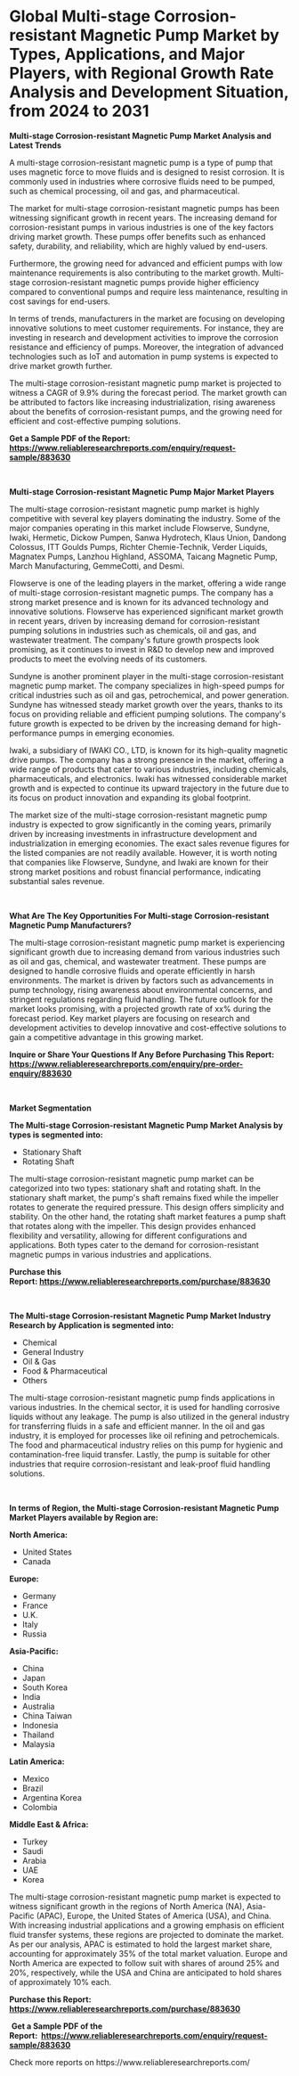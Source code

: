 <p><h1>Global Multi-stage Corrosion-resistant Magnetic Pump Market by Types, Applications, and Major Players, with Regional Growth Rate Analysis and Development Situation, from 2024 to 2031</h1></p><p><strong>Multi-stage Corrosion-resistant Magnetic Pump Market Analysis and Latest Trends</strong></p>
<p><p>A multi-stage corrosion-resistant magnetic pump is a type of pump that uses magnetic force to move fluids and is designed to resist corrosion. It is commonly used in industries where corrosive fluids need to be pumped, such as chemical processing, oil and gas, and pharmaceutical.</p><p>The market for multi-stage corrosion-resistant magnetic pumps has been witnessing significant growth in recent years. The increasing demand for corrosion-resistant pumps in various industries is one of the key factors driving market growth. These pumps offer benefits such as enhanced safety, durability, and reliability, which are highly valued by end-users.</p><p>Furthermore, the growing need for advanced and efficient pumps with low maintenance requirements is also contributing to the market growth. Multi-stage corrosion-resistant magnetic pumps provide higher efficiency compared to conventional pumps and require less maintenance, resulting in cost savings for end-users.</p><p>In terms of trends, manufacturers in the market are focusing on developing innovative solutions to meet customer requirements. For instance, they are investing in research and development activities to improve the corrosion resistance and efficiency of pumps. Moreover, the integration of advanced technologies such as IoT and automation in pump systems is expected to drive market growth further.</p><p>The multi-stage corrosion-resistant magnetic pump market is projected to witness a CAGR of 9.9% during the forecast period. The market growth can be attributed to factors like increasing industrialization, rising awareness about the benefits of corrosion-resistant pumps, and the growing need for efficient and cost-effective pumping solutions.</p></p>
<p><strong>Get a Sample PDF of the Report:&nbsp; <a href="https://www.reliableresearchreports.com/enquiry/request-sample/883630">https://www.reliableresearchreports.com/enquiry/request-sample/883630</a></strong></p>
<p>&nbsp;</p>
<p><strong>Multi-stage Corrosion-resistant Magnetic Pump Major Market Players</strong></p>
<p><p>The multi-stage corrosion-resistant magnetic pump market is highly competitive with several key players dominating the industry. Some of the major companies operating in this market include Flowserve, Sundyne, Iwaki, Hermetic, Dickow Pumpen, Sanwa Hydrotech, Klaus Union, Dandong Colossus, ITT Goulds Pumps, Richter Chemie-Technik, Verder Liquids, Magnatex Pumps, Lanzhou Highland, ASSOMA, Taicang Magnetic Pump, March Manufacturing, GemmeCotti, and Desmi.</p><p>Flowserve is one of the leading players in the market, offering a wide range of multi-stage corrosion-resistant magnetic pumps. The company has a strong market presence and is known for its advanced technology and innovative solutions. Flowserve has experienced significant market growth in recent years, driven by increasing demand for corrosion-resistant pumping solutions in industries such as chemicals, oil and gas, and wastewater treatment. The company's future growth prospects look promising, as it continues to invest in R&D to develop new and improved products to meet the evolving needs of its customers.</p><p>Sundyne is another prominent player in the multi-stage corrosion-resistant magnetic pump market. The company specializes in high-speed pumps for critical industries such as oil and gas, petrochemical, and power generation. Sundyne has witnessed steady market growth over the years, thanks to its focus on providing reliable and efficient pumping solutions. The company's future growth is expected to be driven by the increasing demand for high-performance pumps in emerging economies.</p><p>Iwaki, a subsidiary of IWAKI CO., LTD, is known for its high-quality magnetic drive pumps. The company has a strong presence in the market, offering a wide range of products that cater to various industries, including chemicals, pharmaceuticals, and electronics. Iwaki has witnessed considerable market growth and is expected to continue its upward trajectory in the future due to its focus on product innovation and expanding its global footprint.</p><p>The market size of the multi-stage corrosion-resistant magnetic pump industry is expected to grow significantly in the coming years, primarily driven by increasing investments in infrastructure development and industrialization in emerging economies. The exact sales revenue figures for the listed companies are not readily available. However, it is worth noting that companies like Flowserve, Sundyne, and Iwaki are known for their strong market positions and robust financial performance, indicating substantial sales revenue.</p></p>
<p>&nbsp;</p>
<p><strong>What Are The Key Opportunities For Multi-stage Corrosion-resistant Magnetic Pump Manufacturers?</strong></p>
<p><p>The multi-stage corrosion-resistant magnetic pump market is experiencing significant growth due to increasing demand from various industries such as oil and gas, chemical, and wastewater treatment. These pumps are designed to handle corrosive fluids and operate efficiently in harsh environments. The market is driven by factors such as advancements in pump technology, rising awareness about environmental concerns, and stringent regulations regarding fluid handling. The future outlook for the market looks promising, with a projected growth rate of xx% during the forecast period. Key market players are focusing on research and development activities to develop innovative and cost-effective solutions to gain a competitive advantage in this growing market.</p></p>
<p><strong>Inquire or Share Your Questions If Any Before Purchasing This Report: <a href="https://www.reliableresearchreports.com/enquiry/pre-order-enquiry/883630">https://www.reliableresearchreports.com/enquiry/pre-order-enquiry/883630</a></strong></p>
<p>&nbsp;</p>
<p><strong>Market Segmentation</strong></p>
<p><strong>The Multi-stage Corrosion-resistant Magnetic Pump Market Analysis by types is segmented into:</strong></p>
<p><ul><li>Stationary Shaft</li><li>Rotating Shaft</li></ul></p>
<p><p>The multi-stage corrosion-resistant magnetic pump market can be categorized into two types: stationary shaft and rotating shaft. In the stationary shaft market, the pump's shaft remains fixed while the impeller rotates to generate the required pressure. This design offers simplicity and stability. On the other hand, the rotating shaft market features a pump shaft that rotates along with the impeller. This design provides enhanced flexibility and versatility, allowing for different configurations and applications. Both types cater to the demand for corrosion-resistant magnetic pumps in various industries and applications.</p></p>
<p><strong>Purchase this Report:&nbsp;<a href="https://www.reliableresearchreports.com/purchase/883630">https://www.reliableresearchreports.com/purchase/883630</a></strong></p>
<p>&nbsp;</p>
<p><strong>The Multi-stage Corrosion-resistant Magnetic Pump Market Industry Research by Application is segmented into:</strong></p>
<p><ul><li>Chemical</li><li>General Industry</li><li>Oil & Gas</li><li>Food & Pharmaceutical</li><li>Others</li></ul></p>
<p><p>The multi-stage corrosion-resistant magnetic pump finds applications in various industries. In the chemical sector, it is used for handling corrosive liquids without any leakage. The pump is also utilized in the general industry for transferring fluids in a safe and efficient manner. In the oil and gas industry, it is employed for processes like oil refining and petrochemicals. The food and pharmaceutical industry relies on this pump for hygienic and contamination-free liquid transfer. Lastly, the pump is suitable for other industries that require corrosion-resistant and leak-proof fluid handling solutions.</p></p>
<p>&nbsp;</p>
<p><strong>In terms of Region, the Multi-stage Corrosion-resistant Magnetic Pump Market Players available by Region are:</strong></p>
<p>
    <p> <strong> North America: </strong>
        <ul>
            <li>United States</li>
            <li>Canada</li>
        </ul>
        </p> 
    <p> <strong> Europe: </strong>
        <ul>
            <li>Germany</li>
            <li>France</li>
            <li>U.K.</li>
            <li>Italy</li>
            <li>Russia</li>
        </ul>
        </p> 
    <p> <strong> Asia-Pacific: </strong>
        <ul>
            <li>China</li>
            <li>Japan</li>
            <li>South Korea</li>
            <li>India</li>
            <li>Australia</li>
            <li>China Taiwan</li>
            <li>Indonesia</li>
            <li>Thailand</li>
            <li>Malaysia</li>
        </ul>
        </p> 
    <p> <strong> Latin America: </strong>
        <ul>
            <li>Mexico</li>
            <li>Brazil</li>
            <li>Argentina Korea</li>
            <li>Colombia</li>
        </ul>
        </p> 
    <p> <strong> Middle East & Africa: </strong>
        <ul>
            <li>Turkey</li>
            <li>Saudi</li>
            <li>Arabia</li>
            <li>UAE</li>
            <li>Korea</li>
        </ul>
    </p>
    </p>
<p><p>The multi-stage corrosion-resistant magnetic pump market is expected to witness significant growth in the regions of North America (NA), Asia-Pacific (APAC), Europe, the United States of America (USA), and China. With increasing industrial applications and a growing emphasis on efficient fluid transfer systems, these regions are projected to dominate the market. As per our analysis, APAC is estimated to hold the largest market share, accounting for approximately 35% of the total market valuation. Europe and North America are expected to follow suit with shares of around 25% and 20%, respectively, while the USA and China are anticipated to hold shares of approximately 10% each.</p></p>
<p><strong>Purchase this Report: <a href="https://www.reliableresearchreports.com/purchase/883630">https://www.reliableresearchreports.com/purchase/883630</a></strong></p>
<p>&nbsp;<strong>Get a Sample PDF of the Report:&nbsp;&nbsp;<a href="https://www.reliableresearchreports.com/enquiry/request-sample/883630">https://www.reliableresearchreports.com/enquiry/request-sample/883630</a></strong></p>
<p><strong></strong></p>
<p>Check more reports on https://www.reliableresearchreports.com/</p>